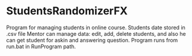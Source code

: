 # StudentsRandomizerFX
Program for managing students in online course.
Students date stored in .csv file
Mentor can manage data: edit, add, delete students, and also he can get student for askin and answering question.
Program runs from run.bat in RunProgram path.
